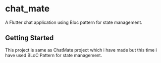 # chat_mate

A Flutter chat application using Bloc pattern for state management.

## Getting Started

This project is same as ChatMate project which i have made but this time i have used BLoC Pattern for state management.
